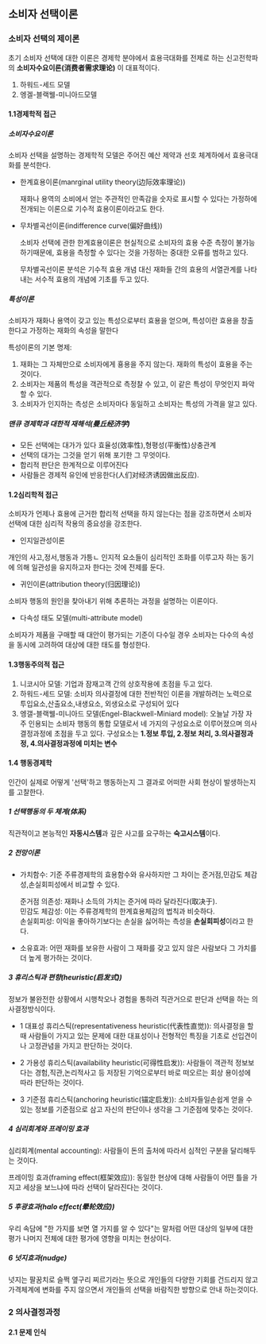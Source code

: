 ## 소비자 선택이론

### 소비자 선택의 제이론

초기 소비자 선택에 대한 이론은 경제학 분야에서 효용극대화를 전제로 하는
신고전학파의 **소비자수요이론(消费者需求理论)** 이 대표적이다.

1. 하워드-세드 모델
2. 엥겔-블랙웰-미니아드모델

#### 1.1경제학적 접근

##### 소비자수요이론

소비자 선택을 설명하는 경제학적 모델은 주어진 예산 제약과 선호 체계하에서 효용극대화를
분석한다.

* 한계효용이론(manrginal utility theory(边际效率理论))

    재화나 용역의 소비에서 얻는 주관적인 만족감을 숫자로 표시할 수 있다는 가정하에 전개되는 이론으로
  기수적 효용이론이라고도 한다.
  
* 무차별곡선이론(indifference curve(偏好曲线))

  소비자 선택에 관한 한계효용이론은 현실적으로 소비자의 효용 수준 측정이 불가능하기때문에,
효용을 측정할 수 있다는 것을 가정하는 중대한 오류를 범하고 있다.
  
  무차별곡선이론 분석은 기수적 효용 개념 대신 재화들 간의 효용의 서열관계를 나타내는 서수적 효용의 개념에
기초를 두고 있다.
  
##### 특성이론

소비자가 재화나 용역이 갖고 있는 특성으로부터 효용을 얻으며, 특성이란 효용을 창출한다고 가정하는 재화의 속성을 말한다

특성이론의 기본 명제:

1. 재화는 그 자체만으로 소비자에게 횽용을 주지 않는다. 재화의 특성이 효용을 주는 것이다.
2. 소비자는 제품의 특성을 객관적으로 측정찰 수 있고, 이 같은 특성이 무엇인지
파악할 수 있다.
3. 소비자가 인지하는 측성은 소비자마다 동일하고 소비자는 특성의 가격을 알고 있다.   

##### 맨큐 경제학과 대한적 재해석(曼丘经济学)

* 모든 선택에는 대가가 있다
  효율성(效率性),형평성(平衡性)상충관계
* 선택의 대가는 그것을 얻기 위해 포기한 그 무엇이다.
* 합리적 판단은 한계적으로 이루어진다
* 사람들은 경제적 유인에 반응한다(人们对经济诱因做出反应).

#### 1.2심리학적 접근

소비자가 언제나 효용에 근거한 합리적 선택을 하지 않는다는 점을 강조하면서
소비자 선택에 대한 심리적 작용의 중요성을 강조한다.

* 인지일관성이론

개인의 사고,정서,행동과 가틍ㄴ 인지적 요소들이 심리적인 조화를 이루고자 하는 동기에 의해 일관성을
유지하고자 한다는 것에 전제를 둔다.

* 귀인이론(attribution theory(归因理论))

소비자 행동의 원인을 찾아내기 위해 추론하는 과정을 설명하는 이론이다.

* 다속성 태도 모델(multi-attribute model)

소비자가 제품을 구매할 때 대안이 평가되는 기준이 다수일 경우 소비자는 다수의
속성을 동시에 고려하여 대상에 대한 태도를 형성한다.

#### 1.3행동주의적 접근

1. 니코시아 모델: 기업과 잠재고객 간의 상호작용에 초점을 두고 있다.
2. 하워드-세드 모델: 소비자 의사결정에 대한 전반적인 이론을 개발하려는 노력으로 투입요소,산출요소,내생요소,
외생요소로 구성되어 있다
3. 엥갤-블랙웰-미니아드 모델(Engel-Blackwell-Miniard model): 오늘날 가장 자주 인용되는 소비자 행동의
통합 모델로서 네 가지의 구성요소로 이루어졌으며 의사결정과정에 초점을 두고 있다. 
구성요소는 **1.정보 투입, 2.정보 처리, 3.의사결정과정, 4.의사결정과정에 미치는 변수**
   
#### 1.4 행동경제학

인간이 실제로 어떻게 '선택'하고 행동하는지 그 결과로 어떠한 사회 현상이 발생하는지를 고찰한다.

##### 1 선택행동의 두 체계(体系)

직관적이고 본능적인 **자동시스템**과 깊은 사고를 요구하는 **숙고시스템**이다.

##### 2 전망이론

* 가치함수: 기준 주류경제학의 효용함수와 유사하지만 그 차이는 준거점,민감도 체감성,손실회피성에서 비교할 수 있다.

  준거점 의존성: 재화나 소득의 가치는 준거에 따라 달라진다(取决于).  
  민감도 체감성: 이는 주류경제학의 한계효용체감의 법칙과 비슷하다.  
  손실회피성: 이익을 좋아하기보다는 손실을 싫어하는 측성을 **손실회피성**이라고 한다.
  
* 소유효과: 어떤 재화를 보유한 사람이 그 재화를 갖고 있지 않은 사람보다 그 가치를 더 높게 평가하는 것이다.

##### 3 휴리스틱과 편향(heuristic(启发式))

정보가 불완전한 상황에서 시행착오나 경험을 통하려 직관거으로 판단과 선택을 하는 의사결정방식이다.

* 1 대표성 휴리스틱(representativeness heuristic(代表性直觉)): 의사결정을 할 때
사람들이 가지고 있는 문제에 대한 대표성이나 전형적인 특징을 기초로 선입견이나 고정관념을 가지고 판단하는 것이다.
  
* 2 가용성 휴리스틱(availability heuristic(可得性启发)): 사람들이 객관적 정보보다는 경험,직관,논리적사고 등 저장된 기억으로부터
바로 떠오르는 회상 용이성에 따라 판단하는 것이다.
  
* 3 기준점 휴리스틱(anchoring heuristic(锚定启发)): 소비자들일손쉽게 얻을 수 있는 정보를 기준점으로 삼고 자신의
판단이나 생각을 그 기준점에 맞추는 것이다.

##### 4 심리회계와 프레이밍 효과

심리회계(mental accounting): 사람들이 돈의 출처에 따라서 심적인 구분을 달리해두는 것이다.

프레이밍 효과(framing effect(框架效应)): 동일한 현상에 대해 사람들이 어떤 틀을 가지고 세상을 보느냐에 따라 선택이 달라진다는 것이다.

##### 5 후광효과(halo effect(晕轮效应))

우리 속담에 "한 가지를 보면 열 가지를 알 수 있다"는 말처럼 어떤 대상의 일부에 대한 평가
나머지 전체에 대한 평가에 영향을 미치는 현상이다.

##### 6 넛지효과(nudge)

넛지는 팔꿈치로 슬쩍 옆구리 찌르기라는 뜻으로 개인들의 다양한 기회를 건드리지 않고
가격체계에 변화를 주지 않으면서 개인들의 선택을 바람직한 방향으로 안내 하는것이다.

### 2 의사결정과정

#### 2.1 문제 인식






